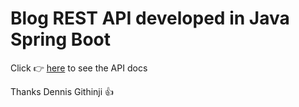 # **Blog REST API developed in Java Spring Boot**

Click 👉 [here](http://springbootblogapp-env.eba-tjsh73zw.us-east-2.elasticbeanstalk.com/) to see the API docs 

Thanks 
Dennis Githinji 👍

